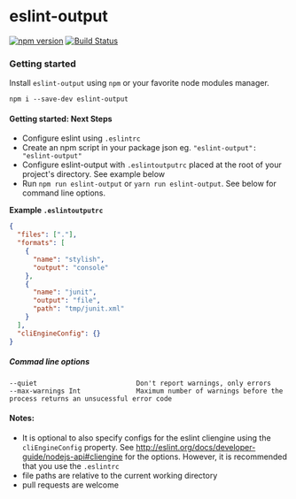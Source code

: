 eslint-output
========

[![npm version](https://badge.fury.io/js/eslint-output.svg)](https://badge.fury.io/js/eslint-output)
[![Build Status](https://travis-ci.org/lwhiteley/eslint-output.svg?branch=master)](https://travis-ci.org/lwhiteley/eslint-output)

### Getting started

Install `eslint-output` using `npm` or your favorite node modules manager.
```shell
npm i --save-dev eslint-output
```

#### Getting started: Next Steps

- Configure eslint using `.eslintrc`
- Create an npm script in your package json eg. `"eslint-output": "eslint-output"`
- Configure eslint-output with `.eslintoutputrc` placed at the root of your project's directory. See example below
- Run `npm run eslint-output` or `yarn run eslint-output`. See below for command line options.


**Example `.eslintoutputrc`**

```json
{
  "files": ["."],
  "formats": [
    {
      "name": "stylish",
      "output": "console"
    },
    {
      "name": "junit",
      "output": "file",
      "path": "tmp/junit.xml"
    }
  ],
  "cliEngineConfig": {}
}
```

##### Commad line options
```
--quiet                         Don't report warnings, only errors
--max-warnings Int              Maximum number of warnings before the process returns an unsucessful error code
```

#### Notes:

- It is optional to also specify configs for the eslint cliengine using the `cliEngineConfig` property. See http://eslint.org/docs/developer-guide/nodejs-api#cliengine for the options. However, it is recommended that you use the `.eslintrc`
- file paths are relative to the current working directory
- pull requests are welcome

